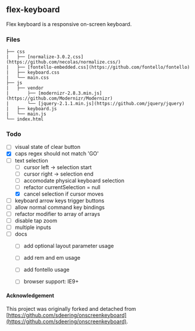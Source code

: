 ## flex-keyboard

Flex keyboard is a responsive on-screen keyboard.


### Files

```
├── css
|   ├── [normalize-3.0.2.css](https://github.com/necolas/normalize.css/)
|   ├── [fontello-embedded.css](https://github.com/fontello/fontello)
|   ├── keyboard.css
|   └── main.css
├── js
|   ├── vendor
|       ├── [modernizr-2.8.3.min.js](https://github.com/Modernizr/Modernizr)
|       └── [jquery-2.1.1.min.js](https://github.com/jquery/jquery)
|   ├── keyboard.js
|   └── main.js
└── index.html
```

### Todo

- [ ] visual state of clear button
- [x] caps regex should not match 'GO'
- [ ] text selection
    - [ ] cursor left -> selection start
    - [ ] cursor right -> selection end
    - [ ] accomodate physical keyboard selection
    - [ ] refactor currentSelection = null
    - [x] cancel selection if cursor moves
- [ ] keyboard arrow keys trigger buttons
- [ ] allow normal command key bindings
- [ ] refactor modifier to array of arrays
- [ ] disable tap zoom
- [ ] multiple inputs
- [ ] docs
    - [ ] add optional layout parameter usage
    - [ ] add rem and em usage
    - [ ] add fontello usage
    - [ ] browser support: IE9+


#### Acknowledgement

This project was originally forked and detached from [https://github.com/sdeering/onscreenkeyboard](https://github.com/sdeering/onscreenkeyboard).